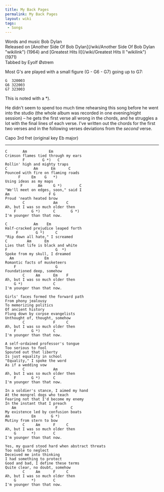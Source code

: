 ```yaml
---
title: My Back Pages
permalink: My Back Pages
layout: wiki
tags:
 - Songs
---
```


Words and music Bob Dylan  
Released on [Another Side Of Bob
Dylan](/wiki/Another Side Of Bob Dylan "wikilink") (1964) and [Greatest Hits
II](/wiki/Greatest Hits II "wikilink") (1971)  
Tabbed by Eyolf Østrem

Most G's are played with a small figure (G - G6 - G7) going up to G7:

    G  320003
    G6 322003
    G7 323003

This is noted with a \*).

He didn't seem to spend too much time rehearsing this song before he
went into the studio (the whole album was recorded in one evening/night
session) – he gets the first verse all wrong in the chords, and he
struggles a lot with the final lines of each verse. I've written out the
chords for the first two verses and in the following verses deviations
from the *second* verse.

Capo 3rd fret (original key Eb major)

* * * * *

    C       Am          Em
    Crimson flames tied through my ears
            F        G *)   C
    Rollin' high and mighty traps
    C            Am      Em      C
    Pounced with fire on flaming roads
          F     Em    G   *)
    Using ideas as my maps
           F       Am     G *)        C
    "We'll meet on edges, soon," said I
    Am                  F G
    Proud 'neath heated brow
            C             Am    C
    Ah, but I was so much older then
        F       G *)      C       G *)
    I'm younger than that now.

    C            Am    Em
    Half-cracked prejudice leaped forth
         F        G *)     C
    "Rip down all hate," I screamed
    C         Am      Em
    Lies that life is black and white
    F                      G  *)
    Spoke from my skull, I dreamed
      Am              Em
    Romantic facts of musketeers
        F                  G
    Foundationed deep, somehow
            C     Am      Em    F
    Ah, but I was so much older then
        G *)              C
    I'm younger than that now.

    Girls' faces formed the forward path
    From phony jealousy
    To memorizing politics
    Of ancient history
    Flung down by corpse evangelists
    Unthought of, thought, somehow
            C             F     C
    Ah, but I was so much older then
        F       G *)      C
    I'm younger than that now.

    A self-ordained professor's tongue
    Too serious to fool
    Spouted out that liberty
    Is just equality in school
    "Equality," I spoke the word
    As if a wedding vow
            C             Am
    Ah, but I was so much older then
        F       G *)      C
    I'm younger than that now.

    In a soldier's stance, I aimed my hand
    At the mongrel dogs who teach
    Fearing not that I'd become my enemy
    In the instant that I preach
       Am                  F      C
    My existence led by confusion boats
    Am          Em       G *)
    Mutiny from stern to bow
            C     Am      F     C
    Ah, but I was so much older then
        G       *)        C
    I'm younger than that now.

    Yes, my guard stood hard when abstract threats
    Too noble to neglect
    Deceived me into thinking
    I had something to protect
    Good and bad, I define these terms
    Quite clear, no doubt, somehow
            C     Am      F     C
    Ah, but I was so much older then
        G       *)        C
    I'm younger than that now.
